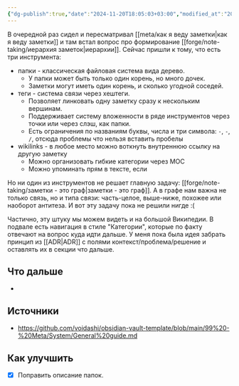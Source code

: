 ```yaml
---
{"dg-publish":true,"date":"2024-11-20T18:05:03+03:00","modified_at":"2024-12-02T17:31:58+03:00","tags":["status/completed","topic/notes","type/reflection"],"permalink":"/forge/note-taking/холивар про теги, папки и линки/","dgPassFrontmatter":true}
---
```



В очередной раз сидел и пересматривал [[meta/как я веду заметки|как я веду заметки]] и там встал вопрос про формирование [[forge/note-taking/иерархия заметок|иерархии]]. Сейчас пришли к тому, что есть три инструмента:
- папки - классическая файловая система вида дерево.
    - У папки может быть только один корень, но много дочек.
    - Заметки могут иметь один корень, и сколько угодной соседей.
- теги - система связи через хештеги. 
    - Позволяет линковать одну заметку сразу к нескольким вершинам.
    - Поддерживает систему вложенности в ряде инструментов через точки или через слэш, как папки.
    - Есть ограничения по названиям буквы, числа и три символа: `-`, `-`, `/`, отсюда проблемы что нельзя вставить пробелы
- wikilinks - в любое место можно воткнуть внутреннюю ссылку на другую заметку
    - Можно организовать гибкие категории через MOC
    - Можно упоминать прям в тексте, если 

Но ни один из инструментов не решает главную задачу: [[forge/note-taking/заметки - это граф|заметки - это граф]]. А в графе нам важна не только связь, но и типа связи: часть-целое, выше-ниже, похожее или наоборот антитеза. И вот эту задачу пока не решили нигде :(

Частично, эту штуку мы можем видеть и на большой Википедии. В подвале есть навигация в стиле "Категории", которые по факту отвечают на вопрос куда идти дальше. У меня пока была идея забрать принцип из [[ADR|ADR]] с полями контекст/проблема/решение и оставлять их в секции что дальше.

## Что дальше



- 

## Источники



- https://github.com/voidashi/obsidian-vault-template/blob/main/99%20-%20Meta/System/General%20guide.md

## Как улучшить

- [x] Поправить описание папок.
